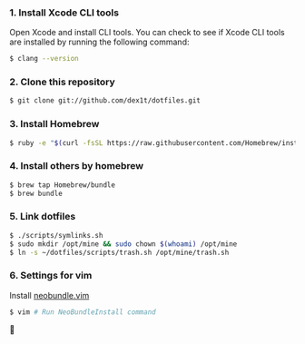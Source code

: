 ### 1. Install Xcode CLI tools
Open Xcode and install CLI tools.
You can check to see if Xcode CLI tools are installed by running the following command:
```bash
$ clang --version
```

### 2. Clone this repository
```bash
$ git clone git://github.com/dex1t/dotfiles.git
```

### 3. Install Homebrew
```bash
$ ruby -e "$(curl -fsSL https://raw.githubusercontent.com/Homebrew/install/master/install)"
```

### 4. Install others by homebrew
```bash
$ brew tap Homebrew/bundle
$ brew bundle
```

### 5. Link dotfiles
```bash
$ ./scripts/symlinks.sh
$ sudo mkdir /opt/mine && sudo chown $(whoami) /opt/mine
$ ln -s ~/dotfiles/scripts/trash.sh /opt/mine/trash.sh
```

### 6. Settings for vim
Install [neobundle.vim](https://github.com/Shougo/neobundle.vim#1-install-neobundle)

```bash
$ vim # Run NeoBundleInstall command
```

:dancers:
